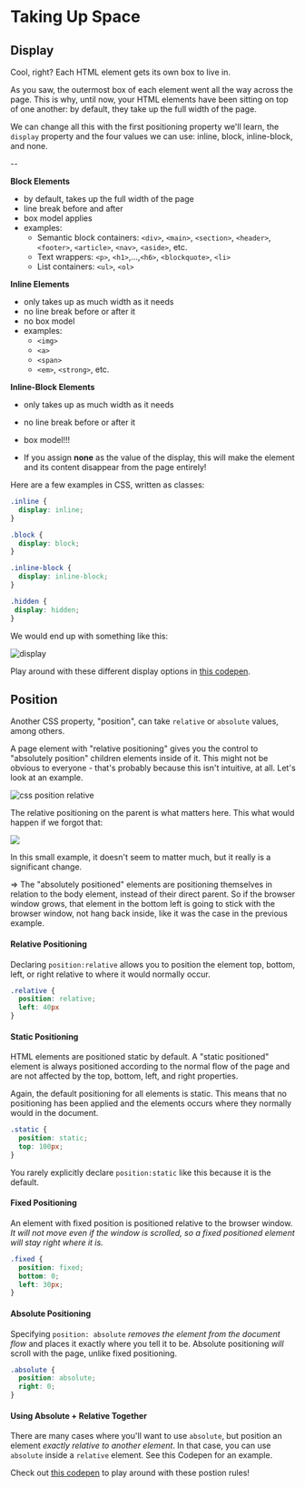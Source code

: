 # Taking Up Space

## Display

Cool, right? Each HTML element gets its own box to live in.

As you saw, the outermost box of each element went all the way across the page. This is why, until now, your HTML elements have been sitting on top of one another: by default, they take up the full width of the page.

We can change all this with the first positioning property we'll learn, the `display` property and the four values we can use: inline, block, inline-block, and none.

--

**Block Elements**
* by default, takes up the full width of the page
* line break before and after
* box model applies
* examples:
  * Semantic block containers: `<div>`, `<main>`, `<section>`, `<header>`, `<footer>`, `<article>`, `<nav>`, `<aside>`, etc.
  * Text wrappers: `<p>`, `<h1>`,...,`<h6>`, `<blockquote>`, `<li>`
  * List containers: `<ul>`, `<ol>`

**Inline Elements**
* only takes up as much width as it needs
* no line break before or after it
* no box model
* examples:
  * `<img>`
  * `<a>`
  * `<span>`
  * `<em>`, `<strong>`, etc.

**Inline-Block Elements**
* only takes up as much width as it needs
* no line break before or after it
* box model!!!

* If you assign **none** as the value of the display, this will make the element and its content disappear from the page entirely!

Here are a few examples in CSS, written as classes:

```css
.inline {
  display: inline;
}

.block {
  display: block;
}

.inline-block {
  display: inline-block;
}

.hidden {
 display: hidden;
}
```
We would end up with something like this:

![display](https://res.cloudinary.com/daa0gvpyr/image/upload/v1543278655/Screen_Shot_2018-11-26_at_4.29.23_PM_ietkzm.png)

Play around with these different display options in [this codepen](https://codepen.io/taylordarneille/pen/KrBZoZ).

## Position

Another CSS property, "position", can take `relative` or `absolute` values, among others.

A page element with "relative positioning" gives you the control to "absolutely position" children elements inside of it. This might not be obvious to everyone - that's probably because this isn't intuitive, at all. Let's look at an example.

![css position relative](https://i.imgur.com/LRd7lBy.png)

The relative positioning on the parent is what matters here. This what would happen if we forgot that:

![](https://i.imgur.com/0vGcPFL.png)

In this small example, it doesn't seem to matter much, but it really is a significant change.

⇒ The "absolutely positioned" elements are positioning themselves in relation to the body element, instead of their direct parent. So if the browser window grows, that element in the bottom left is going to stick with the browser window, not hang back inside, like it was the case in the previous example.

#### Relative Positioning

Declaring `position:relative` allows you to position the element top, bottom, left, or right relative to where it would normally occur.

```css
.relative {
  position: relative;
  left: 40px
}
```

#### Static Positioning

HTML elements are positioned static by default. A "static positioned" element is always positioned according to the normal flow of the page and are not affected by the top, bottom, left, and right properties.

Again, the default positioning for all elements is static. This means that no positioning has been applied and the elements occurs where they normally would in the document.

```css
.static {
  position: static;
  top: 100px;
}
```

You rarely explicitly declare `position:static` like this because it is the default.

#### Fixed Positioning

An element with fixed position is positioned relative to the browser window.  _It will not move even if the window is scrolled, so a fixed positioned element will stay right where it is._

```css
.fixed {
  position: fixed;
  bottom: 0;
  left: 30px;
}
```

#### Absolute Positioning

Specifying `position: absolute` _removes the element from the document flow_ and places it exactly where you tell it to be. Absolute positioning _will_ scroll with the page, unlike fixed positioning.

```css
.absolute {
  position: absolute;
  right: 0;
}
```

#### Using Absolute + Relative Together

There are many cases where you'll want to use `absolute`, but position an element _exactly relative to another element_. In that case, you can use `absolute` inside a `relative` element. See this Codepen for an example.

Check out [this codepen](https://codepen.io/taylordarneille/pen/JeBpoo) to play around with these postion rules!
